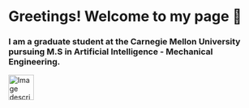 # Greetings! Welcome to my page 👋

### I am a graduate student at the Carnegie Mellon University pursuing M.S in Artificial Intelligence - Mechanical Engineering. 

<img src="https://github.com/user-attachments/assets/8a67ff60-3d37-4d20-b290-e0b7dbd42c49" alt="Image description" width="50">





<!--
**yashsakhale/yashsakhale** is a ✨ _special_ ✨ repository because its `README.md` (this file) appears on your GitHub profile.

Here are some ideas to get you started:

- 🔭 I’m currently working on ...
- 🌱 I’m currently learning ...
- 👯 I’m looking to collaborate on ...
- 🤔 I’m looking for help with ...
- 💬 Ask me about ...
- 📫 How to reach me: ...
- 😄 Pronouns: ...
- ⚡ Fun fact: ...
-->
